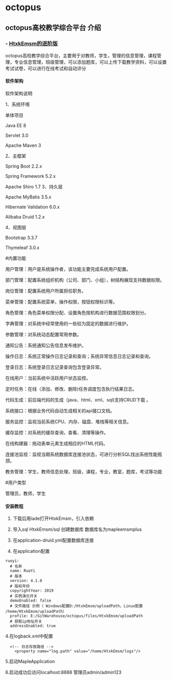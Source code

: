 # octopus

## octopus高校教学综合平台 介绍
###  - [HtxkEmsm的进阶版](https://github.com/hongmaple/HtxkEmsm "HtxkEmsm的进阶版")
octopus高校教学综合平台，主要用于对教师，学生，管理的信息管理，课程管理，专业信息管理，班级管理，可以添加题库，可以上传下载教学资料，可以设置考试试卷，可以进行在线考试和自动评分

#### 软件架构

软件架构说明

1、系统环境

单体项目

Java EE 8

Servlet 3.0

Apache Maven 3

2、主框架

Spring Boot 2.2.x

Spring Framework 5.2.x

Apache Shiro 1.7
3、持久层

Apache MyBatis 3.5.x

Hibernate Validation 6.0.x

Alibaba Druid 1.2.x

4、视图层

Bootstrap 3.3.7

Thymeleaf 3.0.x

#内置功能

用户管理：用户是系统操作者，该功能主要完成系统用户配置。

部门管理：配置系统组织机构（公司、部门、小组），树结构展现支持数据权限。

岗位管理：配置系统用户所属担任职务。

菜单管理：配置系统菜单，操作权限，按钮权限标识等。

角色管理：角色菜单权限分配、设置角色按机构进行数据范围权限划分。

字典管理：对系统中经常使用的一些较为固定的数据进行维护。

参数管理：对系统动态配置常用参数。

通知公告：系统通知公告信息发布维护。

操作日志：系统正常操作日志记录和查询；系统异常信息日志记录和查询。

登录日志：系统登录日志记录查询包含登录异常。

在线用户：当前系统中活跃用户状态监控。

定时任务：在线（添加、修改、删除)任务调度包含执行结果日志。

代码生成：前后端代码的生成（java、html、xml、sql)支持CRUD下载 。

系统接口：根据业务代码自动生成相关的api接口文档。

服务监控：监视当前系统CPU、内存、磁盘、堆栈等相关信息。

缓存监控：对系统的缓存查询，查看、清理等操作。

在线构建器：拖动表单元素生成相应的HTML代码。

连接池监视：监视当期系统数据库连接池状态，可进行分析SQL找出系统性能瓶颈。

教务管理：学生，教师信息处理，班级，课程，专业，教室，题库，考试等功能

#用户类型

管理员，教师，学生

#### 安装教程

1.  下载后用iade打开HtxkEmsm，引入依赖

2.  导入sql HtxkEmsm/sql 创建数据库 数据库名为mapleemsmplus

3.  在application-druid.yml配置数据库连接

3.  在application配置

```
ruoyi:
  # 名称
  name: RuoYi
  # 版本
  version: 4.1.0
  # 版权年份
  copyrightYear: 2019
  # 实例演示开关
  demoEnabled: false
  # 文件路径 示例（ Windows配置D:/HtxkEmsm/uploadPath，Linux配置 /home/HtxkEmsm/uploadPath）
  profile: E:/GitWarehouse/octopus/files/HtxkEmsm/uploadPath
  # 获取ip地址开关
  addressEnabled: true
```
4.在logback.xml中配置

```
  <!-- 日志存放路径 -->
    <property name="log.path" value="/home/HtxkEmsm/logs"/>
```

5.启动MapleApplication

6.启动成功后访问localhost:8888 管理员admin/admin123
